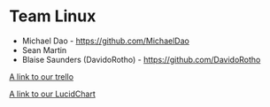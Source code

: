 # Team Linux

* Michael Dao - https://github.com/MichaelDao
* Sean Martin
* Blaise Saunders (DavidoRotho) - https://github.com/DavidoRotho

[A link to our trello](https://trello.com/b/FNYVPMXg/assignment-1)

[A link to our LucidChart](https://www.lucidchart.com/documents/view/54b75989-c269-45dc-943d-ae58d4b9f434)

